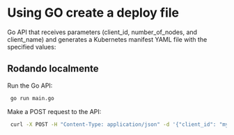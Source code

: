 
# Using GO create a deploy file

Go API that receives parameters (client_id, number_of_nodes, and client_name) and generates a Kubernetes manifest YAML file with the specified values:

## Rodando localmente

Run the Go API:

```bash
 go run main.go
```

Make a POST request to the API:
```bash
 curl -X POST -H "Content-Type: application/json" -d '{"client_id": "myclient", "number_of_nodes": 3, "client_name": "myapp"}' http://localhost:8080/generate-manifest

```


